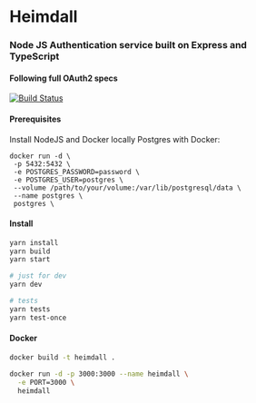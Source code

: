 # Heimdall 
### Node JS Authentication service built on Express and TypeScript
#### Following full OAuth2 specs

[![Build Status](https://api.travis-ci.org/liviuignat/heimdall.svg?branch=master)](https://api.travis-ci.org/liviuignat/heimdall)

#### Prerequisites
Install NodeJS and Docker locally
Postgres with Docker:
```
docker run -d \
 -p 5432:5432 \
 -e POSTGRES_PASSWORD=password \
 -e POSTGRES_USER=postgres \
 --volume /path/to/your/volume:/var/lib/postgresql/data \
 --name postgres \
 postgres \
 ```

#### Install

```sh
yarn install
yarn build 
yarn start

# just for dev
yarn dev 

# tests
yarn tests
yarn test-once
```
#### Docker

```sh
docker build -t heimdall .

docker run -d -p 3000:3000 --name heimdall \
  -e PORT=3000 \
  heimdall
```
